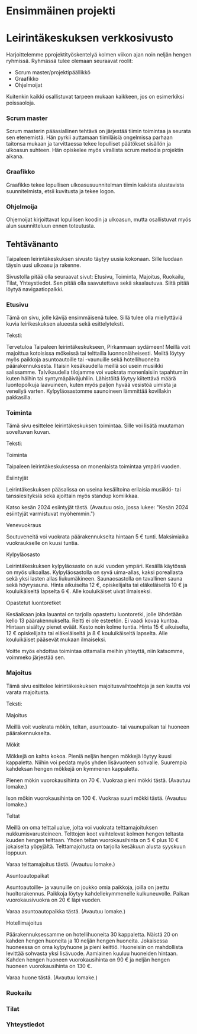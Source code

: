 # Ensimmäinen projekti

# Leirintäkeskuksen verkkosivusto

Harjoittelemme pprojektityöskentelyä kolmen viikon ajan noin neljän hengen ryhmissä. Ryhmässä tulee olemaan seuraavat roolit:

- Scrum master/projektipäällikkö
- Graafikko
- Ohjelmoijat

Kuitenkin kaikki osallistuvat tarpeen mukaan kaikkeen, jos on esimerkiksi poissaoloja.

### Scrum master

Scrum masterin pääasiallinen tehtävä on järjestää tiimin toimintaa ja seurata sen etenemistä. Hän pyrkii auttamaan tiimiläisiä ongelmissa parhaan taitonsa mukaan ja tarvittaessa tekee lopulliset päätökset sisällön ja ulkoasun suhteen. Hän opiskelee myös virallista scrum metodia projektin aikana.

### Graafikko

Graafikko tekee lopullisen ulkoasusuunnitelman tiimin kaikista alustavista suunnitelmista, etsii kuvitusta ja tekee logon.

### Ohjelmoija

Ohjemoijat kirjoittavat lopullisen koodin ja ulkoasun, mutta osallistuvat myös alun suunnitteluun ennen toteutusta.

## Tehtävänanto

Taipaleen leirintäkeskuksen sivusto täytyy uusia kokonaan. Sille luodaan täysin uusi ulkoasu ja rakenne.

Sivustolla pitää olla seuraavat sivut: Etusivu, Toiminta, Majoitus, Ruokailu, Tilat, Yhteystiedot. Sen pitää olla saavutettava sekä skaalautuva. Siitä pitää löytyä navigaatiopalkki.

### Etusivu
 
Tämä on sivu, jolle kävijä ensimmäisenä tulee. Sillä tulee olla miellyttäviä kuvia leirikeskuksen alueesta sekä esittelyteksti.

Teksti: 

Tervetuloa Taipaleen leirintäkeskukseen, Pirkanmaan sydämeen! Meillä voit majoittua kotoisissa mökeissä tai telttailla luonnonläheisesti. Meiltä löytyy myös paikkoja asuntoautoille tai -vaunuille sekä hotellihuoneita päärakennuksesta. Iltaisin kesäkaudella meillä soi usein musiikki salissamme. Talvikaudella tilojamme voi vuokrata monenlaisiin tapahtumiin kuten häihin tai syntymäpäiväjuhliin. Lähistöltä löytyy kiitettävä määrä luontopolkuja laavuineen, kuten myös paljon hyvää vesistöä uimista ja veneilyä varten. Kylpyläosastomme saunoineen lämmittää kovillakin pakkasilla.

### Toiminta

Tämä sivu esittelee leirintäkeskuksen toimintaa. Sille voi lisätä muutaman soveltuvan kuvan.

Teksti:

Toiminta

Taipaleen leirintäkeskuksessa on monenlaista toimintaa ympäri vuoden.

Esiintyjät

Leirintäkeskuksen pääsalissa on useina kesäiltoina erilaisia musiikki- tai tanssiesityksiä sekä ajoittain myös standup komiikkaa.

Katso kesän 2024 esiintyjät tästä. (Avautuu osio, jossa lukee: "Kesän 2024 esiintyjät varmistuvat myöhemmin.")

Venevuokraus

Soutuveneitä voi vuokrata päärakennukselta hintaan 5 € tunti. Maksimiaika vuokraukselle on kuusi tuntia.

Kylpyläosasto

Leirintäkeskuksen kylpyläosasto on auki vuoden ympäri. Kesällä käytössä on myös ulkoallas. Kylpyläosastolla on syvä uima-allas, kaksi poreallasta sekä yksi lasten allas liukumäkineen. Saunaosastolla on tavallinen sauna sekä höyrysauna. Hinta aikuiselta 12 €, opiskelijalta tai eläkeläiseltä 10 € ja kouluikäiseltä lapselta 6 €. Alle kouluikäiset uivat ilmaiseksi.

Opastetut luontoretket

Kesäaikaan joka lauantai on tarjolla opastettu luontoretki, jolle lähdetään kello 13 päärakennukselta. Reitti ei ole esteetön. Ei vaadi kovaa kuntoa. Hintaan sisältyy pienet eväät. Kesto noin kolme tuntia. Hinta 15 € aikuiselta, 12 € opiskelijalta tai eläkeläiseltä ja 8 € kouluikäiseltä lapselta. Alle kouluikäiset pääsevät mukaan ilmaiseksi.

Voitte myös ehdottaa toimintaa ottamalla meihin yhteyttä, niin katsomme, voimmeko järjestää sen.

### Majoitus

Tämä sivu esittelee leirintäkeskuksen majoitusvaihtoehtoja ja sen kautta voi varata majoitusta.

Teksti:

Majoitus

Meillä voit vuokrata mökin, teltan, asuntoauto- tai vaunupaikan tai huoneen päärakennukselta.

Mökit

Mökkejä on kahta kokoa. Pieniä neljän hengen mökkejä löytyy kuusi kappaletta. Niihin voi pedata myös yhden lisävuoteen sohvalle. Suurempia kahdeksan hengen mökkejä on kymmenen kappaletta.

Pienen mökin vuorokausihinta on 70 €. Vuokraa pieni mökki tästä. (Avautuu lomake.)

Ison mökin vuorokausihinta on 100 €. Vuokraa suuri mökki tästä. (Avautuu lomake.)

Teltat

Meillä on oma telttailualue, jolta voi vuokrata telttamajoituksen nukkumisvarusteineen. Telttojen koot vaihtelevat kolmen hengen teltasta kuuden hengen telttaan. Yhden teltan vuorokausihinta on 5 € plus 10 € jokaiselta yöpyjältä. Telttamajoitusta on tarjolla kesäkuun alusta syyskuun loppuun.

Varaa telttamajoitus tästä. (Avautuu lomake.)

Asuntoautopaikat

Asuntoautoille- ja vaunuille on joukko omia paikkoja, joilla on jaettu huoltorakennus. Paikkoja löytyy kahdellekymmenelle kulkuneuvolle. Paikan vuorokausivuokra on 20 € läpi vuoden.

Varaa asuntoautopaikka tästä. (Avautuu lomake.)

Hotellimajoitus

Päärakennuksessamme on hotellihuoneita 30 kappaletta. Näistä 20 on kahden hengen huoneita ja 10 neljän hengen huoneita. Jokaisessa huoneessa on oma kylpyhuone ja pieni keittiö. Huoneisiin on mahdollista levittää sohvasta yksi lisävuode. Aamiainen kuuluu huoneiden hintaan. Kahden hengen huoneen vuorokausihinta on 90 € ja neljän hengen huoneen vuorokausihinta on 130 €.

Varaa huone tästä. (Avautuu lomake.)

### Ruokailu

### Tilat

### Yhteystiedot